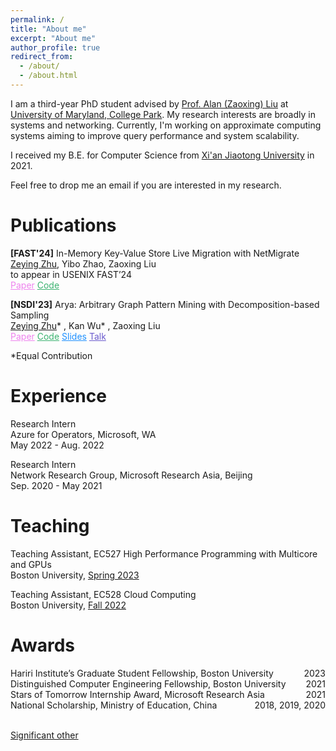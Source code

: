 ```yaml
---
permalink: /
title: "About me"
excerpt: "About me"
author_profile: true
redirect_from: 
  - /about/
  - /about.html
---
```


I am a third-year PhD student advised by [Prof. Alan (Zaoxing) Liu](https://zaoxing.github.io/) at [University of Maryland, College Park](https://umd.edu/). My research interests are broadly in systems and networking. Currently, I'm working on approximate computing systems aiming to improve query performance and system scalability. 

I received my B.E. for Computer Science from [Xi'an Jiaotong University](http://en.xjtu.edu.cn/) in 2021. 

Feel free to drop me an email if you are interested in my research.



Publications
======
**[FAST'24]** In-Memory Key-Value Store Live Migration with NetMigrate  
<u>Zeying Zhu</u>, Yibo Zhao, Zaoxing Liu  
to appear in USENIX FAST’24    
<a href="https://zzylol.github.io/files/NetMigrate_FAST.pdf" style="color: Violet; text-decoration: underline;text-decoration-style: solid;">Paper</a>   <a href="https://github.com/Froot-NetSys/NetMigrate" style="color: MediumSeaGreen; text-decoration: underline;text-decoration-style: solid;">Code</a>



**[NSDI'23]** Arya: Arbitrary Graph Pattern Mining with Decomposition-based Sampling  
<u>Zeying Zhu</u>* , Kan Wu* , Zaoxing Liu    
<a href="https://zzylol.github.io/files/nsdi23-zhu.pdf" style="color: Violet; text-decoration: underline;text-decoration-style: solid;">Paper</a>   <a href="https://github.com/Froot-NetSys/Arya" style="color: MediumSeaGreen; text-decoration: underline;text-decoration-style: solid;">Code</a>    <a href="https://www.usenix.org/system/files/nsdi23_slides_zhu.pdf" style="color: DodgerBlue; text-decoration: underline;text-decoration-style: solid;">Slides</a>   <a href="https://www.youtube.com/watch?v=NlXLuhnJZ9w" style="color: SlateBlue; text-decoration: underline;text-decoration-style: solid;">Talk</a>



*Equal Contribution

Experience
======
Research Intern  
Azure for Operators, Microsoft, WA  
May 2022 - Aug. 2022

Research Intern  
Network Research Group, Microsoft Research Asia, Beijing  
Sep. 2020 - May 2021


Teaching
======
Teaching Assistant, EC527 High Performance Programming with Multicore and GPUs  
Boston University, [Spring 2023](https://people.bu.edu/herbordt/teaching.htm)  

Teaching Assistant, EC528 Cloud Computing  
Boston University, [Fall 2022](https://zaoxing.github.io/teaching/2022-fall-cloud)

Awards
======
<div style="text-align:left;">Hariri Institute’s Graduate Student Fellowship, Boston University<div style="float:right;">2023</div></div>
<div style="text-align:left;">Distinguished Computer Engineering Fellowship, Boston University<div style="float:right;">2021</div></div>
<div style="text-align:left;">Stars of Tomorrow Internship Award, Microsoft Research Asia<div style="float:right;">2021</div></div>
<div style="text-align:left;">National Scholarship, Ministry of Education, China<div style="float:right;">2018, 2019, 2020</div></div>

&nbsp;  
[Significant other](https://tyxiong23.github.io/)
